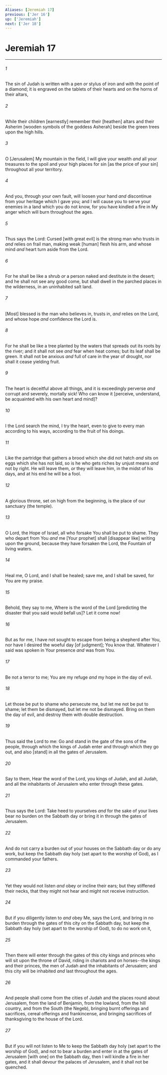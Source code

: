 ```yaml
---
Aliases: [Jeremiah 17]
previous: ['Jer 16']
up: ['Jeremiah']
next: ['Jer 18']
---
```

# Jeremiah 17

***














###### 1 






The sin of Judah is written with a pen _or_ stylus of iron and with the point of a diamond; it is engraved on the tablets of their hearts and on the horns of their altars, 













###### 2 






While their children [earnestly] remember their [heathen] altars and their Asherim [wooden symbols of the goddess Asherah] beside the green trees upon the high hills. 













###### 3 






O [Jerusalem] My mountain in the field, I will give your wealth _and_ all your treasures to the spoil and your high places for sin [as the price of your sin] throughout all your territory. 













###### 4 






And you, through your own fault, will loosen your hand _and_ discontinue from your heritage which I gave you; and I will cause you to serve your enemies in a land which you do not know, for you have kindled a fire in My anger which will burn throughout the ages. 













###### 5 






Thus says the Lord: Cursed [with great evil] is the strong man who trusts in _and_ relies on frail man, making weak [human] flesh his arm, and whose mind _and_ heart turn aside from the Lord. 













###### 6 






For he shall be like a shrub _or_ a person naked and destitute in the desert; and he shall not see any good come, but shall dwell in the parched places in the wilderness, in an uninhabited salt land. 













###### 7 






[Most] blessed is the man who believes in, trusts in, _and_ relies on the Lord, and whose hope _and_ confidence the Lord is. 













###### 8 






For he shall be like a tree planted by the waters that spreads out its roots by the river; and it shall not see _and_ fear when heat comes; but its leaf shall be green. It shall not be anxious _and_ full of care in the year of drought, nor shall it cease yielding fruit. 













###### 9 






The heart is deceitful above all things, and it is exceedingly perverse _and_ corrupt and severely, mortally sick! Who can know it [perceive, understand, be acquainted with his own heart and mind]? 













###### 10 






I the Lord search the mind, I try the heart, even to give to every man according to his ways, according to the fruit of his doings. 













###### 11 






Like the partridge that gathers a brood which she did not hatch _and_ sits on eggs which she has not laid, so is he who gets riches by unjust means _and_ not by right. He will leave them, _or_ they will leave him, in the midst of his days, and at his end he will be a fool. 













###### 12 






A glorious throne, set on high from the beginning, is the place of our sanctuary (the temple). 













###### 13 






O Lord, the Hope of Israel, all who forsake You shall be put to shame. They who depart from You _and_ me [Your prophet] shall [disappear like] writing upon the ground, because they have forsaken the Lord, the Fountain of living waters. 













###### 14 






Heal me, O Lord, and I shall be healed; save me, and I shall be saved, for You are my praise. 













###### 15 






Behold, they say to me, Where is the word of the Lord [predicting the disaster that you said would befall us]? Let it come now! 













###### 16 






But as for me, I have not sought to escape from being a shepherd after You, nor have I desired the woeful day [of judgment]; You know that. Whatever I said was spoken in Your presence _and_ was from You. 













###### 17 






Be not a terror to me; You are my refuge _and_ my hope in the day of evil. 













###### 18 






Let those be put to shame who persecute me, but let me not be put to shame; let them be dismayed, but let me not be dismayed. Bring on them the day of evil, and destroy them with double destruction. 













###### 19 






Thus said the Lord to me: Go and stand in the gate of the sons of the people, through which the kings of Judah enter and through which they go out, and also [stand] in all the gates of Jerusalem. 













###### 20 






Say to them, Hear the word of the Lord, you kings of Judah, and all Judah, and all the inhabitants of Jerusalem who enter through these gates. 













###### 21 






Thus says the Lord: Take heed to yourselves _and_ for the sake of your lives bear no burden on the Sabbath day or bring it in through the gates of Jerusalem. 













###### 22 






And do not carry a burden out of your houses on the Sabbath day or do any work, but keep the Sabbath day holy (set apart to the worship of God), as I commanded your fathers. 













###### 23 






Yet they would not listen _and_ obey or incline their ears; but they stiffened their necks, that they might not hear and might not receive instruction. 













###### 24 






But if you diligently listen to _and_ obey Me, says the Lord, and bring in no burden through the gates of this city on the Sabbath day, but keep the Sabbath day holy (set apart to the worship of God), to do no work on it, 













###### 25 






Then there will enter through the gates of this city kings and princes who will sit upon the throne of David, riding in chariots and on horses--the kings and their princes, the men of Judah and the inhabitants of Jerusalem; and this city will be inhabited _and_ last throughout the ages. 













###### 26 






And people shall come from the cities of Judah and the places round about Jerusalem, from the land of Benjamin, from the lowland, from the hill country, and from the South (the Negeb), bringing burnt offerings and sacrifices, cereal offerings and frankincense, and bringing sacrifices of thanksgiving to the house of the Lord. 













###### 27 






But if you will not listen to Me to keep the Sabbath day holy (set apart to the worship of God), and not to bear a burden and enter in at the gates of Jerusalem [with one] on the Sabbath day, then I will kindle a fire in her gates, and it shall devour the palaces of Jerusalem, and it shall not be quenched.
